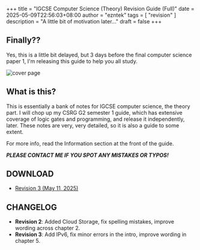 +++
title = "IGCSE Computer Science (Theory) Revision Guide (Full)"
date = 2025-05-09T22:56:03+08:00
author = "ezntek"
tags = [ "revision" ]
description = "A little bit of motivation later..."
draft = false
+++

## Finally??

Yes, this is a little bit delayed, but 3 days before the final computer science paper 1, I'm releasing this guide to help you all study.

![cover page](/img/finalcsrgcover.png)

## What is this?

This is essentially a bank of notes for IGCSE computer science, the theory part. I will chop up my CSRG G2 semester 1 guide, which has extensive coverage of logic gates and programming, and release it independently, later. These notes are very, very detailed, so it is also a guide to some extent.

For more info, read the Information section at the front of the guide.

***PLEASE CONTACT ME IF YOU SPOT ANY MISTAKES OR TYPOS!***

## DOWNLOAD

* [Revision 3 (May 11, 2025)](/doc/CSRG_Full_Rev3.pdf)

## CHANGELOG

* **Revision 2**: Added Cloud Storage, fix spelling mistakes, improve wording across chapter 2.
* **Revision 3**: Add IPv6, fix minor errors in the intro, improve wording in chapter 5.

<script src="https://utteranc.es/client.js"
        repo="ezntek/ezntek.github.io"
        issue-term="title"
        label="comments"
        theme="github-dark"
        crossorigin="anonymous"
        async>
</script>
